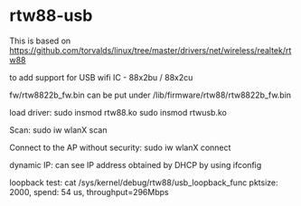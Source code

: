 # rtw88-usb

This is based on 
https://github.com/torvalds/linux/tree/master/drivers/net/wireless/realtek/rtw88

to add support for USB wifi IC - 88x2bu / 88x2cu

fw/rtw8822b_fw.bin can be put under /lib/firmware/rtw88/rtw8822b_fw.bin

load driver:
    sudo insmod rtw88.ko
    sudo insmod rtwusb.ko

Scan:
    sudo iw wlanX scan

Connect to the AP without security:
    sudo iw wlanX connect <AP name>

dynamic IP:
    can see IP address obtained by DHCP by using ifconfig

loopback test:
    cat /sys/kernel/debug/rtw88/usb_loopback_func
    pktsize: 2000, spend: 54 us, throughput=296Mbps

